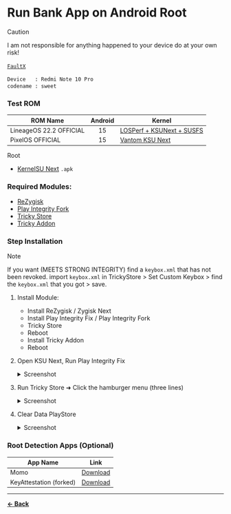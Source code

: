 <!-- <p align="center">
  <img src="https://github.com/KernelSU-Next/KernelSU-Next/blob/next/assets/kernelsu_next.png" alt="logo" width="96px" height="auto">
</p> -->

# Run Bank App on Android Root

> [!Caution]
> I am not responsible for anything happened to your device do at your own risk!
>
> [`FaultX`](https://t.me/faultx003)

```
Device   : Redmi Note 10 Pro
codename : sweet
```

### Test ROM

| ROM Name | Android | Kernel |
|-|:-:|-|
| LineageOS 22.2 OFFICIAL | 15 | [LOSPerf + KSUNext + SUSFS](https://t.me/venturplayground) |
| PixelOS OFFICIAL | 15 | [Vantom KSU Next](https://t.me/venturplayground) |

Root
- [KernelSU Next](https://github.com/KernelSU-Next/KernelSU-Next/releases/download/v1.0.7/KernelSU_Next_v1.0.7_12602-release.apk) `.apk`
<!-- - [Magisk](https://github.com/topjohnwu/Magisk/releases/download/v29.0/Magisk-v29.0.apk) -->


### Required Modules:

- [ReZygisk](https://github.com/PerformanC/ReZygisk/releases/download/v1.0.0-rc.2/ReZygisk-v1.0.0-rc.2-release.zip) 
- [Play Integrity Fork](https://github.com/osm0sis/PlayIntegrityFork/releases)
- [Tricky Store](https://github.com/5ec1cff/TrickyStore/releases/latest)
- [Tricky Addon](https://github.com/KOWX712/Tricky-Addon-Update-Target-List/releases/latest)

<!--
- [ReZygisk](https://github.com/PerformanC/ReZygisk/releases/download/v1.0.0-rc.2/ReZygisk-v1.0.0-rc.2-release.zip)
- [Play Integrity Fix](https://github.com/chiteroman/PlayIntegrityFix/releases/latest)
- [Tricky Store](https://github.com/5ec1cff/TrickyStore/releases/latest)
- [SUSFS-FOR-KERNELSU](https://github.com/sidex15/susfs4ksu-module)
- [Integrity-Box](https://t.me/MeowRedirect/690)
-->

<!--
- [Zygisk Next](https://github.com/Dr-TSNG/ZygiskNext/releases/latest)
- [Play Integrity Fix](https://github.com/chiteroman/PlayIntegrityFix/releases/latest)
- [Tricky Store](https://github.com/5ec1cff/TrickyStore/releases/latest)
- [Tricky Addon](https://github.com/KOWX712/Tricky-Addon-Update-Target-List/releases/latest)
- [SUSFS-FOR-KERNELSU](https://github.com/sidex15/susfs4ksu-module)
- [KSU Web UI](https://github.com/5ec1cff/KsuWebUIStandalone/releases/latest) ← Install `.apk`
- [Integrity-Box](https://t.me/MeowRedirect/690)
-->

### Step Installation

> [!Note]
> If you want (MEETS STRONG INTEGRITY) find a `keybox.xml` that has not been revoked. import `keybox.xml` in TrickyStore > Set Custom Keybox > find the `keybox.xml` that you got > save.
>

1. Install Module:
   - Install ReZygisk / Zygisk Next
   - Install Play Integrity Fix / Play Integrity Fork
   - Tricky Store
   - Reboot
   - Install Tricky Addon
   - Reboot
2. Open KSU Next, Run Play Integrity Fix

   <!-- <details>
     <summary>Screenshot</summary>
     <img src="" alt="" width="50%" height="auto">
   </details> -->

   <details>
     <summary>Screenshot</summary>
     <img src="https://github.com/TriHermawan/RedmiNote10Pro/blob/main/assets/bankapps/module/Screenshot_20250523-100318_KernelSU%20Next.png" alt="" width="50%" height="auto"><img src="https://github.com/TriHermawan/RedmiNote10Pro/blob/main/assets/bankapps/module/Screenshot_20250523-100418_KernelSU%20Next.png" alt="" width="50%" height="auto">
   </details>

3. Run Tricky Store ➜ Click the hamburger menu (three lines)
   <details>
     <summary>Screenshot</summary>
     <img src="https://github.com/TriHermawan/RedmiNote10Pro/blob/main/assets/bankapps/module/Screenshot_20250523-100427_KernelSU%20Next.png" alt="" width="50%" height="auto"><img src="https://github.com/TriHermawan/RedmiNote10Pro/blob/main/assets/bankapps/module/Screenshot_20250523-100433_KernelSU%20Next.png" alt="" width="50%" height="auto"><img src="https://github.com/TriHermawan/RedmiNote10Pro/blob/main/assets/bankapps/module/Screenshot_20250523-100448_KernelSU%20Next.png" alt="" width="50%" height="auto">
   </details>

4. Clear Data PlayStore
   <details>
     <summary>Screenshot</summary>
     <img src="https://github.com/TriHermawan/RedmiNote10Pro/blob/main/assets/bankapps/module/Screenshot_20250523-085303_Settings.png" alt="" width="50%" height="auto"><img src="https://github.com/TriHermawan/RedmiNote10Pro/blob/main/assets/bankapps/module/Screenshot_20250522-150607_Play%20Integrity%20API%20Checker.png" alt="" width="50%" height="auto">
   </details>

<!--
### Pass Strong Integrity
- Install all the modules in KSU Next.
- Open KSU Next and run:
  - Play Integrity Fix
  
    <img src="https://github.com/TriHermawan/RedmiNote10Pro/blob/main/assets/bankapps/module/Screenshot_20250520-143821_KernelSU%20Next.png" alt="" width="50%" height="auto">
  - Tricky Store
 
    <img src="https://github.com/TriHermawan/RedmiNote10Pro/blob/main/assets/bankapps/module/Screenshot_20250520-143821_KernelSU%20Next-2.png" alt="" width="50%" height="auto">
   
- Tap Tricky Store ➜ Click the hamburger menu (three lines) ➜ Tap "**Set Valid Keybox**" ➜ **Save** _(Done! You now pass Strong Integrity)_.

  <img src="https://github.com/TriHermawan/RedmiNote10Pro/blob/main/assets/bankapps/module/Screenshot_20250520-143843_KernelSU%20Next.png" alt="" width="50%" height="auto"><img src="https://github.com/TriHermawan/RedmiNote10Pro/blob/main/assets/bankapps/module/Screenshot_20250520-143850_KernelSU%20Next.png" alt="" width="50%" height="auto"> -->

<!-- 
### Add VerifiedBootHash (SuSFS)
- Install and Open [KeyAttestation](https://github.com/chiteroman/KeyAttestation/releases)
- Scroll down and copy `VerifiedBootHash`
  
  <img src="https://github.com/TriHermawan/RedmiNote10Pro/blob/main/assets/bankapps/module/Screenshot_20250520-150344_Key%20Attestation.png" alt="" width="50%" height="auto">

- Paste it to: `/data/adb/VerifiedBootHash/VerifiedBootHash.txt`
- Done! -->

<!--
### App Testing

<details>
  <summary>Screenshot</summary>
  <img src="https://github.com/TriHermawan/RedmiNote10Pro/blob/main/assets/bankapps/Screenshot_20250520-071800_Key%20Attestation.png" alt="" width="50%" height="auto"><img src="https://github.com/TriHermawan/RedmiNote10Pro/blob/main/assets/bankapps/Screenshot_20250520-071823_KernelSU%20Next.png" alt="" width="50%" height="auto"><img src="https://github.com/TriHermawan/RedmiNote10Pro/blob/main/assets/bankapps/Screenshot_20250520-135213_KernelSU%20Next.png" alt="" width="50%" height="auto"><img src="https://github.com/TriHermawan/RedmiNote10Pro/blob/main/assets/bankapps/Screenshot_20250520-071856_Google%20Play%20Store.png" alt="" width="50%" height="auto"><img src="https://github.com/TriHermawan/RedmiNote10Pro/blob/main/assets/bankapps/Screenshot_20250520-071926_Google%20Play%20Store.png" alt="" width="50%" height="auto"><img src="https://github.com/TriHermawan/RedmiNote10Pro/blob/main/assets/bankapps/Screenshot_20250520-134912_Trebuchet.png" alt="" width="50%" height="auto">
</details> -->

### Root Detection Apps (Optional)

| App Name | Link |
|-|-|
| Momo | [Download](https://t.me/faultx003/140)
| KeyAttestation (forked) | [Download](https://github.com/chiteroman/KeyAttestation/releases)

 
---
[**← Back**](https://github.com/TriHermawan/RedmiNote10Pro/tree/main?tab=readme-ov-file#run-bank-app-on-android-root)


 
